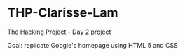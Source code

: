 # THP-Clarisse-Lam
The Hacking Project - Day 2 project 

Goal: replicate Google's homepage using HTML 5 and CSS
